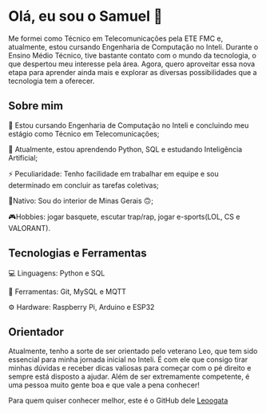 # Olá, eu sou o Samuel 👋

Me formei como Técnico em Telecomunicações pela ETE FMC e, atualmente, estou cursando Engenharia de Computação no Inteli. Durante o Ensino Médio Técnico, tive bastante contato com o mundo da tecnologia, o que despertou meu interesse pela área. Agora, quero aproveitar essa nova etapa para aprender ainda mais e explorar as diversas possibilidades que a tecnologia tem a oferecer.


## Sobre mim

🔭 Estou cursando Engenharia de Computação no Inteli e concluindo meu estágio como Técnico em Telecomunicações;

🌱 Atualmente, estou aprendendo Python, SQL e estudando Inteligência Artificial;

⚡ Peculiaridade: Tenho facilidade em trabalhar em equipe e sou determinado em concluir as tarefas coletivas;
 
📍Nativo: Sou do interior de Minas Gerais 🙃;

🎮Hobbies: jogar basquete, escutar trap/rap, jogar e-sports(LOL, CS e VALORANT).


## Tecnologias e Ferramentas 

💻 Linguagens: Python e SQL

🔧 Ferramentas: Git, MySQL e MQTT

⚙ Hardware: Raspberry Pi, Arduino e ESP32


## Orientador

Atualmente, tenho a sorte de ser orientado pelo veterano Leo, que tem sido essencial para minha jornada inicial no Inteli. É com ele que consigo tirar minhas dúvidas e receber dicas valiosas para começar com o pé direito e sempre está disposto a ajudar. Além de ser extremamente competente, é uma pessoa muito gente boa e que vale a pena conhecer!

Para quem quiser conhecer melhor, este é o GitHub dele [Leoogata](https://github.com/Leoogata)
